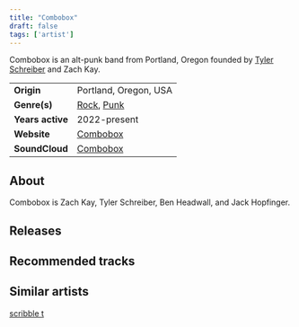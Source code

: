 ```yaml
---
title: "Combobox"
draft: false
tags: ['artist']
---
```


Combobox is an alt-punk band from Portland, Oregon founded by [Tyler Schreiber](artists/scribble%20t.md)
and Zach Kay.

|                  |                                                             |
| ---------------- | ----------------------------------------------------------- |
| **Origin**       | Portland, Oregon, USA                                       |
| **Genre(s)**     | [Rock](genres/Rock.md), [Punk](genres/Punk.md)              |
| **Years active** | 2022-present                                                |
| **Website**      | [Combobox](https://www.combobox.band)                       |
| **SoundCloud**   | [Combobox](https://soundcloud.com/user-413903244-326605094) |

## About
Combobox is Zach Kay, Tyler Schreiber, Ben Headwall, and Jack Hopfinger.

## Releases


## Recommended tracks


## Similar artists
[scribble t](artists/scribble%20t.md)